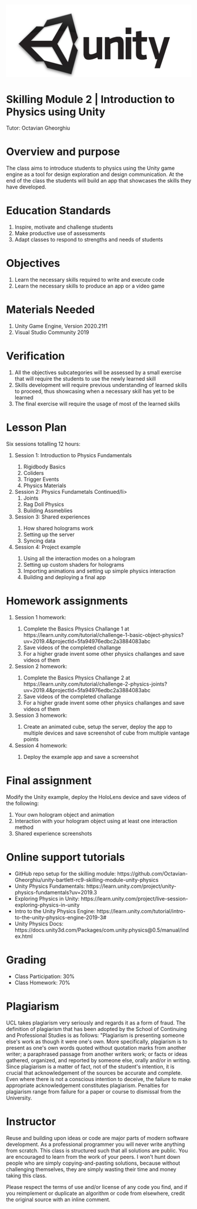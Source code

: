 ![Screenshot](Unityenginelogo.jpg)
<h1><strong>Skilling Module 2 | Introduction to Physics using Unity</strong></h1>
<p>Tutor: Octavian Gheorghiu</p>
<h1><strong>Overview and purpose</strong></h1>
<p>The class aims to introduce students to physics using the Unity game engine as a tool for design exploration and design communication. At the end of the class the students will build an app that showcases the skills they have developed.</p>
<h1><strong>Education Standards</strong></h1>
<ol>
<li>Inspire, motivate and challenge students</li>
<li>Make productive use of assessments</li>
<li>Adapt classes to respond to strengths and needs of students</li>
</ol>
<h1><strong>Objectives</strong></h1>
<ol>
<li>Learn the necessary skills required to write and execute code</li>
<li>Learn the necessary skills to produce an app or a video game</li>
</ol>
<h1><strong>Materials Needed</strong></h1>
<ol>
<li>Unity Game Engine, Version 2020.21f1</li>
<li>Visual Studio Community 2019</li>
</ol>
<h1><strong>Verification</strong></h1>
<ol>
<li>All the objectives subcategories will be assessed by a small exercise that will require the students to use the newly learned skill</li>
<li>Skills development will require previous understanding of learned skills to proceed, thus showcasing when a necessary skill has yet to be learned</li>
<li>The final exercise will require the usage of most of the learned skills</li>
</ol>
<h1><strong>Lesson Plan</strong></h1>
<p>Six sessions totalling 12 hours:</p>
<ol>
<li>Session 1: Introduction to Physics Fundamentals</li>
<ol>
<li>Rigidbody Basics</li>
<li>Coliders</li>
<li>Trigger Events</li>
<li>Physics Materials</li>
</ol>
<li>Session 2: Physics Fundametals Continued/li>
<ol>
<li>Joints</li>
<li>Rag Doll Physics</li>
<li>Building Assmeblies</li>
</ol>
<li>Session 3: Shared experiences</li>
<ol>
<li>How shared holograms work</li>
<li>Setting up the server</li>
<li>Syncing data</li>
</ol>
<li>Session 4: Project example</li>
<ol>
<li>Using all the interaction modes on a hologram</li>
<li>Setting up custom shaders for holograms</li>
<li>Importing animations and setting up simple physics interaction</li>
<li>Building and deploying a final app</li>
</ol>
</ol>
<h1><strong>Homework assignments</strong></h1>
<ol>
<li>Session 1 homework:</li>
<ol>
<li>Complete the Basics Physics Challange 1 at https://learn.unity.com/tutorial/challenge-1-basic-object-physics?uv=2019.4&projectId=5fa94976edbc2a3884083abc </li>
<li>Save videos of the completed challange</li>
<li>For a higher grade invent some other physics challanges and save videos of them</li>
</ol>
<li>Session 2 homework:</li>
<ol>
<li>Complete the Basics Physics Challange 2 at https://learn.unity.com/tutorial/challenge-2-physics-joints?uv=2019.4&projectId=5fa94976edbc2a3884083abc</li>
<li>Save videos of the completed challange</li>
<li>For a higher grade invent some other physics challanges and save videos of them</li>
</ol>
<li>Session 3 homework:</li>
<ol>
<li>Create an animated cube, setup the server, deploy the app to multiple devices and save screenshot of cube from multiple vantage points</li>
</ol>
<li>Session 4 homework:</li>
<ol>
<li>Deploy the example app and save a screenshot</li>
</ol>
</ol>
<h1><strong>Final assignment</strong></h1>
<p>Modify the Unity example, deploy the HoloLens device and save videos of the following:</p>
<ol>
<li>Your own hologram object and animation</li>
<li>Interaction with your hologram object using at least one interaction method</li>
<li>Shared experience screenshots</li>
</ol>
<h1><strong>Online support tutorials</strong></h1>
<ul>
<li>GitHub repo setup for the skilling module: https://github.com/Octavian-Gheorghiu/unity-bartlett-rc9-skilling-module-unity-physics </li>
<li>Unity Physics Fundamentals: https://learn.unity.com/project/unity-physics-fundamentals?uv=2019.3 </li>
<li>Exploring Physics in Unity: https://learn.unity.com/project/live-session-exploring-physics-in-unity </li>
<li>Intro to the Unity Physics Engine: https://learn.unity.com/tutorial/intro-to-the-unity-physics-engine-2019-3# </li>
<li>Unity Physics Docs: https://docs.unity3d.com/Packages/com.unity.physics@0.5/manual/index.html </li>
</ul>
<h1><strong>Grading</strong></h1>
<ul>
<li>Class Participation: 30%</li>
<li>Class Homework: 70%</li>
</ul>
<h1><strong>Plagiarism</strong></h1>
<p>UCL takes plagiarism very seriously and regards it as a form of fraud. The definition of plagiarism that has been adopted by the School of Continuing and Professional Studies is as follows: "Plagiarism is presenting someone else's work as though it were one's own. More specifically, plagiarism is to present as one's own words quoted without quotation marks from another writer; a paraphrased passage from another writers work; or facts or ideas gathered, organized, and reported by someone else, orally and/or in writing. Since plagiarism is a matter of fact, not of the student's intention, it is crucial that acknowledgement of the sources be accurate and complete. Even where there is not a conscious intention to deceive, the failure to make appropriate acknowledgement constitutes plagiarism. Penalties for plagiarism range from failure for a paper or course to dismissal from the University.</p>
<h1><strong>Instructor</strong></h1>
<p>Reuse and building upon ideas or code are major parts of modern software development. As a professional programmer you will never write anything from scratch. This class is structured such that all solutions are public. You are encouraged to learn from the work of your peers. I won't hunt down people who are simply copying-and-pasting solutions, because without challenging themselves, they are simply wasting their time and money taking this class.</p>
<p>Please respect the terms of use and/or license of any code you find, and if you reimplement or duplicate an algorithm or code from elsewhere, credit the original source with an inline comment.</p>
